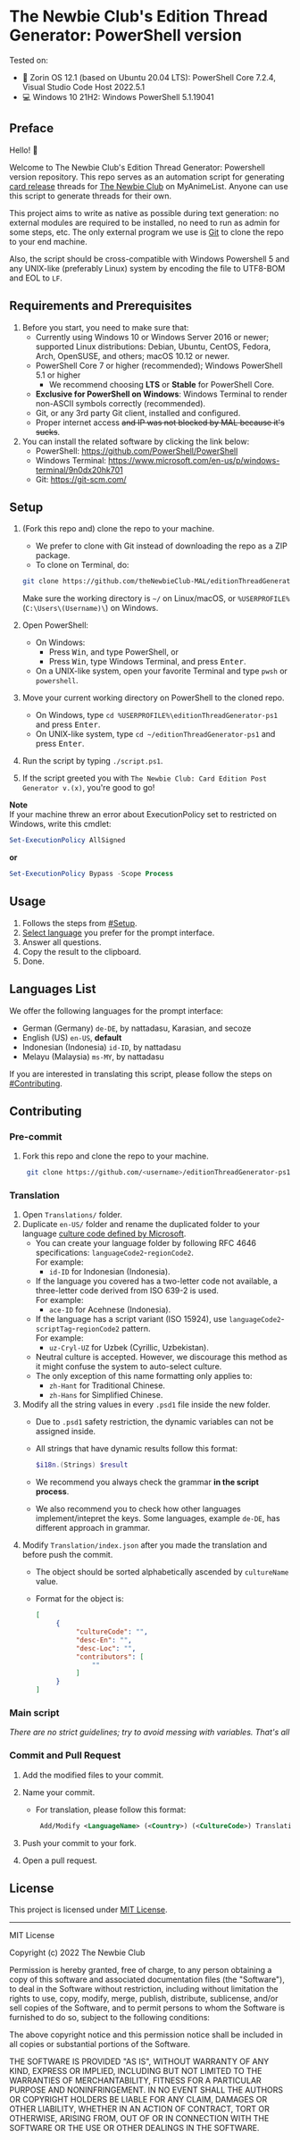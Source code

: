 <!-- markdownlint-disable MD033 MD034 MD036 -->

# The Newbie Club's Edition Thread Generator: PowerShell version

Tested on:

* :penguin: Zorin OS 12.1 (based on Ubuntu 20.04 LTS): PowerShell Core 7.2.4, Visual Studio Code Host 2022.5.1
* :computer: Windows 10 21H2: Windows PowerShell 5.1.19041

## Preface

Hello! :wave:

Welcome to The Newbie Club's Edition Thread Generator: Powershell version repository. This repo serves as an automation script for generating [card release][cardFaq] threads for [The Newbie Club][tnc] on MyAnimeList. Anyone can use this script to generate threads for their own.

This project aims to write as native as possible during text generation: no external modules are required to be installed, no need to run as admin for some steps, etc. The only external program we use is [Git][git] to clone the repo to your end machine.

Also, the script should be cross-compatible with Windows Powershell 5 and any UNIX-like (preferably Linux) system by encoding the file to UTF8-BOM and EOL to `LF`.

## Requirements and Prerequisites

1. Before you start, you need to make sure that:
   * Currently using Windows 10 or Windows Server 2016 or newer; supported Linux distributions: Debian, Ubuntu, CentOS, Fedora, Arch, OpenSUSE, and others; macOS 10.12 or newer.
   * PowerShell Core 7 or higher (recommended); Windows PowerShell 5.1 or higher
     * We recommend choosing **LTS** or **Stable** for PowerShell Core.
   * **Exclusive for PowerShell on Windows**: Windows Terminal to render non-ASCII symbols correctly (recommended).
   * Git, or any 3rd party Git client, installed and configured.
   * Proper internet access ~~and IP was not blocked by MAL because it's sucks~~.
2. You can install the related software by clicking the link below:
   * PowerShell: https://github.com/PowerShell/PowerShell
   * Windows Terminal: https://www.microsoft.com/en-us/p/windows-terminal/9n0dx20hk701
   * Git: https://git-scm.com/

## Setup

1. (Fork this repo and) clone the repo to your machine.
   * We prefer to clone with Git instead of downloading the repo as a ZIP package.
   * To clone on Terminal, do:

    ```bash
    git clone https://github.com/theNewbieClub-MAL/editionThreadGenerator
    ```

     Make sure the working directory is `~/` on Linux/macOS, or `%USERPROFILE%` (`C:\Users\(Username)\`) on Windows.
2. Open PowerShell:
   * On Windows:
     * Press <kbd>Win</kbd>, and type PowerShell, or
     * Press <kbd>Win</kbd>, type Windows Terminal, and press <kbd>Enter</kbd>.
   * On a UNIX-like system, open your favorite Terminal and type `pwsh` or `powershell`.
3. Move your current working directory on PowerShell to the cloned repo.
   * On Windows, type `cd %USERPROFILE%\editionThreadGenerator-ps1` and press <kbd>Enter</kbd>.
   * On UNIX-like system, type `cd ~/editionThreadGenerator-ps1` and press <kbd>Enter</kbd>.
4. Run the script by typing `./script.ps1`.
5. If the script greeted you with `The Newbie Club: Card Edition Post Generator v.(x)`, you're good to go!

**Note**\
If your machine threw an error about ExecutionPolicy set to restricted on Windows, write this cmdlet:

```ps1
Set-ExecutionPolicy AllSigned
```

**or**

```ps1
Set-ExecutionPolicy Bypass -Scope Process
```

## Usage

1. Follows the steps from [#Setup](#setup).
2. [Select language](#languages-list) you prefer for the prompt interface.
3. Answer all questions.
4. Copy the result to the clipboard.
5. Done.

## Languages List

We offer the following languages for the prompt interface:

* German (Germany) `de-DE`, by nattadasu, Karasian, and secoze
* English (US) `en-US`, **default**
* Indonesian (Indonesia) `id-ID`, by nattadasu
* Melayu (Malaysia) `ms-MY`, by nattadasu

If you are interested in translating this script, please follow the steps on [#Contributing](#contributing).

## Contributing

### Pre-commit

1. Fork this repo and clone the repo to your machine.

   ```bash
    git clone https://github.com/<username>/editionThreadGenerator-ps1
    ```

### Translation

1. Open `Translations/` folder.
2. Duplicate `en-US/` folder and rename the duplicated folder to your language [culture code defined by Microsoft][cultureCode].
   * You can create your language folder by following RFC 4646 specifications: `languageCode2`-`regionCode2`.\
      For example:
      * `id-ID` for Indonesian (Indonesia).
   * If the language you covered has a two-letter code not available, a three-letter code derived from ISO 639-2 is used.\
      For example:
      * `ace-ID` for Acehnese (Indonesia).
   * If the language has a script variant (ISO 15924), use `languageCode2`-`scriptTag`-`regionCode2` pattern.\
      For example:
      * `uz-Cryl-UZ` for Uzbek (Cyrillic, Uzbekistan).
   * Neutral culture is accepted. However, we discourage this method as it might confuse the system to auto-select culture.
   * The only exception of this name formatting only applies to:
     * `zh-Hant` for Traditional Chinese.
     * `zh-Hans` for Simplified Chinese.
3. Modify all the string values in every `.psd1` file inside the new folder.
   * Due to `.psd1` safety restriction, the dynamic variables can not be assigned inside.
   * All strings that have dynamic results follow this format:

     ```ps1
     $i18n.(Strings) $result
     ```

   * We recommend you always check the grammar **in the script process**.
   * We also recommend you to check how other languages implement/intepret the keys. Some languages, example `de-DE`, has different approach in grammar.
4. Modify `Translation/index.json` after you made the translation and before push the commit.
   * The object should be sorted alphabetically ascended by `cultureName` value.
   * Format for the object is:

     ```json
     [
          {
               "cultureCode": "",
               "desc-En": "",
               "desc-Loc": "",
               "contributors": [
                   ""
               ]
          }
     ]
     ```

### Main script

*There are no strict guidelines; try to avoid messing with variables. That's all*

### Commit and Pull Request

1. Add the modified files to your commit.
2. Name your commit.
   * For translation, please follow this format:

     ```xml
      Add/Modify <LanguageName> (<Country>) (<CultureCode>) Translation
      ```

3. Push your commit to your fork.
4. Open a pull request.

## License

This project is licensed under [MIT License][mit].

---

MIT License

Copyright (c) 2022 The Newbie Club

Permission is hereby granted, free of charge, to any person obtaining a copy
of this software and associated documentation files (the "Software"), to deal
in the Software without restriction, including without limitation the rights
to use, copy, modify, merge, publish, distribute, sublicense, and/or sell
copies of the Software, and to permit persons to whom the Software is
furnished to do so, subject to the following conditions:

The above copyright notice and this permission notice shall be included in all
copies or substantial portions of the Software.

THE SOFTWARE IS PROVIDED "AS IS", WITHOUT WARRANTY OF ANY KIND, EXPRESS OR
IMPLIED, INCLUDING BUT NOT LIMITED TO THE WARRANTIES OF MERCHANTABILITY,
FITNESS FOR A PARTICULAR PURPOSE AND NONINFRINGEMENT. IN NO EVENT SHALL THE
AUTHORS OR COPYRIGHT HOLDERS BE LIABLE FOR ANY CLAIM, DAMAGES OR OTHER
LIABILITY, WHETHER IN AN ACTION OF CONTRACT, TORT OR OTHERWISE, ARISING FROM,
OUT OF OR IN CONNECTION WITH THE SOFTWARE OR THE USE OR OTHER DEALINGS IN THE
SOFTWARE.

<!-- References -->
[cardFaq]: https://myanimelist.net/forum/?topicid=1983981
[cultureCode]: https://docs.microsoft.com/en-us/dotnet/api/system.globalization.cultureinfo?view=net-6.0#CultureNames
[git]: https://git-scm.com/
[mit]: LICENSE
[tnc]: https://myanimelist.net/clubs.php?cid=70668
